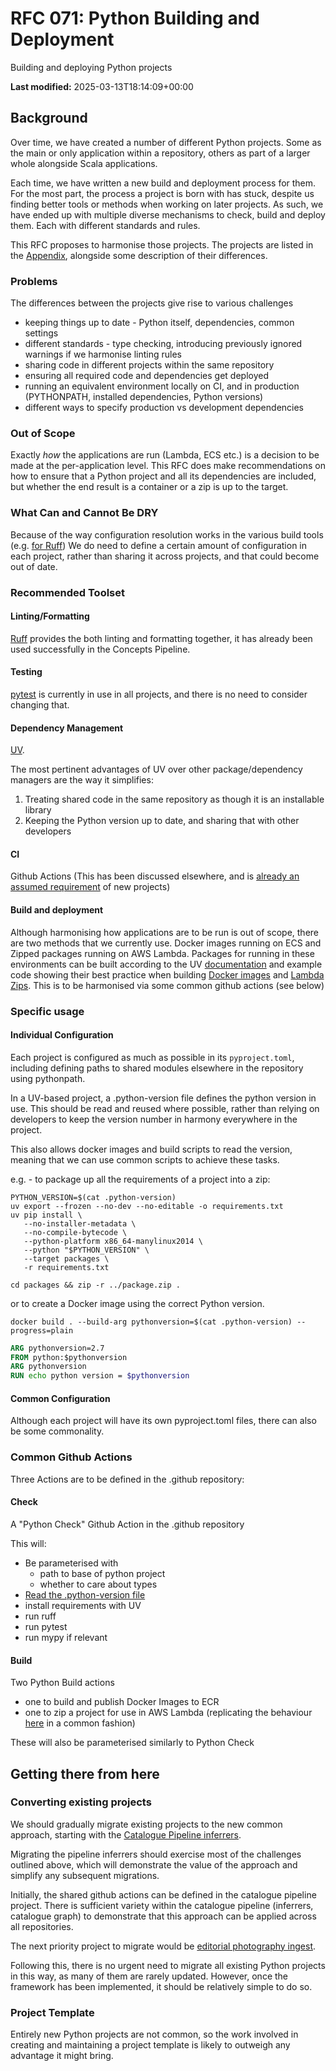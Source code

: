 # RFC 071: Python Building and Deployment

Building and deploying Python projects

**Last modified:** 2025-03-13T18:14:09+00:00

## Background

Over time, we have created a number of different Python projects.  Some as the main or only application within a 
repository, others as part of a larger whole alongside Scala applications.

Each time, we have written a new build and deployment process for them. For the most part, the process a project 
is born with has stuck, despite us finding better tools or methods when working on later projects. As such, we have
ended up with multiple diverse mechanisms to check, build and deploy them.  Each with different standards and rules.

This RFC proposes to harmonise those projects.  The projects are listed in 
the [Appendix](appendix.md), alongside some description of their differences.

### Problems

The differences between the projects give rise to various challenges

* keeping things up to date - Python itself, dependencies, common settings
* different standards - type checking, introducing previously ignored warnings if we harmonise linting rules
* sharing code in different projects within the same repository
* ensuring all required code and dependencies get deployed
* running an equivalent environment locally on CI, and in production (PYTHONPATH, installed dependencies, Python versions)
* different ways to specify production vs development dependencies

### Out of Scope

Exactly _how_ the applications are run (Lambda, ECS etc.) is a decision to be made at the per-application level.
This RFC does make recommendations on how to ensure that a Python project and all its dependencies are included,
but whether the end result is a container or a zip is up to the target.

### What Can and Cannot Be DRY

Because of the way configuration resolution works in the various build tools (e.g. [for Ruff](https://docs.astral.sh/ruff/configuration/#config-file-discovery))
We do need to define a certain amount of configuration in each project, rather than sharing it across projects, 
and that could become out of date.

### Recommended Toolset

#### Linting/Formatting
[Ruff](https://docs.astral.sh/ruff/) provides the both linting and formatting together,
it has already been used successfully in the Concepts Pipeline.

#### Testing
[pytest](https://docs.pytest.org/) is currently in use in all projects, and there is no need to consider changing that.

#### Dependency Management

[UV](https://github.com/astral-sh/uv).

The most pertinent advantages of UV over other package/dependency managers are the way it simplifies:

1. Treating shared code in the same repository as though it is an installable library
2. Keeping the Python version up to date, and sharing that with other developers

#### CI

Github Actions (This has been discussed elsewhere, and is [already an assumed requirement](../069-catalogue_graph_ingestor#requirements) of new projects)

#### Build and deployment

Although harmonising how applications are to be run is out of scope, there are two methods that 
we currently use. Docker images running on ECS and Zipped packages running on AWS Lambda. Packages
for running in these environments can be built according to the UV [documentation](https://docs.astral.sh/uv/guides/integration/docker/#getting-started) and example code showing their best practice when building
[Docker images](https://github.com/astral-sh/uv-docker-example) and [Lambda Zips](https://docs.astral.sh/uv/guides/integration/aws-lambda/#deploying-a-zip-archive).  This is to be harmonised via some common github actions (see below)

### Specific usage

#### Individual Configuration

Each project is configured as much as possible in its `pyproject.toml`, including defining 
paths to shared modules elsewhere in the repository using pythonpath.

In a UV-based project, a .python-version file defines the python version in use. This should be read and reused where
possible, rather than relying on developers to keep the version number in harmony everywhere in the project.

This also allows docker images and build scripts to read the version, meaning that we can
use common scripts to achieve these tasks.

e.g. - to package up all the requirements of a project into a zip:
```shell
PYTHON_VERSION=$(cat .python-version)
uv export --frozen --no-dev --no-editable -o requirements.txt
uv pip install \
   --no-installer-metadata \
   --no-compile-bytecode \
   --python-platform x86_64-manylinux2014 \
   --python "$PYTHON_VERSION" \
   --target packages \
   -r requirements.txt

cd packages && zip -r ../package.zip .
```
or to create a Docker image using the correct Python version.
```shell
docker build . --build-arg pythonversion=$(cat .python-version) --progress=plain
```
```dockerfile
ARG pythonversion=2.7
FROM python:$pythonversion
ARG pythonversion
RUN echo python version = $pythonversion
```
#### Common Configuration

Although each project will have its own pyproject.toml files, there can also be 
some commonality.

### Common Github Actions

Three Actions are to be defined in the .github repository:

#### Check
A "Python Check" Github Action in the .github repository

This will:
* Be parameterised with
  * path to base of python project
  * whether to care about types
* [Read the .python-version file](https://github.com/actions/setup-python/blob/main/docs/advanced-usage.md#using-the-python-version-file-input) 
* install requirements with UV
* run ruff
* run pytest
* run mypy if relevant

#### Build

Two Python Build actions 
- one to build and publish Docker Images to ECR
- one to zip a project for use in AWS Lambda (replicating the behaviour [here](https://github.com/wellcomecollection/catalogue-pipeline/blob/6376672ef4338ab9496d4f5b3eb671eefd3e5923/.github/workflows/catalogue-graph-build.yml#L1) in a common fashion)

These will also be parameterised similarly to Python Check

## Getting there from here

### Converting existing projects

We should gradually migrate existing projects to the new common approach, starting with the 
[Catalogue Pipeline inferrers](https://github.com/wellcomecollection/catalogue-pipeline/tree/92727715888204ca82b86cc0fbf478e5ca46f2dc/pipeline/inferrer).

Migrating the pipeline inferrers should exercise most of the challenges outlined above, which will
demonstrate the value of the approach and simplify any subsequent migrations.

Initially, the shared github actions can be defined in the catalogue pipeline project. There is sufficient
variety within the catalogue pipeline (inferrers, catalogue graph) to demonstrate that this approach
can be applied across all repositories.

The next priority project to migrate would be [editorial photography ingest](https://github.com/wellcomecollection/editorial-photography-ingest).

Following this, there is no urgent need to migrate all existing Python projects in this way, as many of them are 
rarely updated.  However, once the framework has been implemented, it should be relatively simple
to do so.

### Project Template

Entirely new Python projects are not common, so the work involved in creating
and maintaining a project template is likely to outweigh any advantage it might bring.
